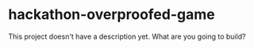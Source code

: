 # hackathon-overproofed-game
This project doesn't have a description yet. What are you going to build?
